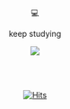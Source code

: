 <div align="center"> 💻
  
  keep studying<br />
  <p align="center"><img src="https://img.shields.io/badge/Typescript-blue?style=flat-square&logo=TypeScript&logoColor=white"/></a></p>
  <br /><br />
  
[![Hits](https://hits.seeyoufarm.com/api/count/incr/badge.svg?url=https%3A%2F%2Fgithub.com%2Fgeena-keem&count_bg=%23DFDFDF&title_bg=%23DFDFDF&icon=github.svg&icon_color=%23FFFFFF&title=HITS&edge_flat=false)](https://hits.seeyoufarm.com)

<!--
**geena-keem/geena-keem** is a ✨ _special_ ✨ repository because its `README.md` (this file) appears on your GitHub profile.

Here are some ideas to get you started:

- 🔭 I’m currently working on ...
- 🌱 I’m currently learning ...
- 👯 I’m looking to collaborate on ...
- 🤔 I’m looking for help with ...
- 💬 Ask me about ...
- 📫 How to reach me: ...
- 😄 Pronouns: ...
- ⚡ Fun fact: ...
-->
